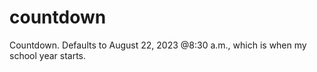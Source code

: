 # countdown
Countdown. Defaults to August 22, 2023 @8:30 a.m., which is when my school year starts.

